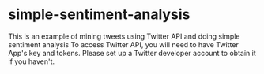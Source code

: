 # simple-sentiment-analysis
This is an example of mining tweets using Twitter API and doing simple sentiment analysis
To access Twitter API, you will need to have Twitter App's key and tokens. Please set up a Twitter developer account to obtain it if you haven't.
